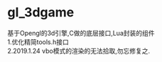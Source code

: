 # gl_3dgame
基于Opengl的3d引擎,C做的底层接口,Lua封装的组件
<br>1.优化精简tools.h接口
<br>2.2019.1.24 vbo模式的渲染的无法拾取,勿忘修复之.
